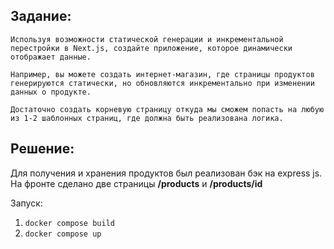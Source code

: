 ## Задание:

```text
Используя возможности статической генерации и инкрементальной перестройки в Next.js, создайте приложение, которое динамически отображает данные.

Например, вы можете создать интернет-магазин, где страницы продуктов генерируются статически, но обновляются инкрементально при изменении данных о продукте.

Достаточно создать корневую страницу откуда мы сможем попасть на любую из 1-2 шаблонных страниц, где должна быть реализована логика.

```

## Решение:

Для получения и хранения продуктов был реализован бэк на express js. На фронте сделано две страницы **/products** и **/products/id**

Запуск:

1. `docker compose build`
2. `docker compose up`
